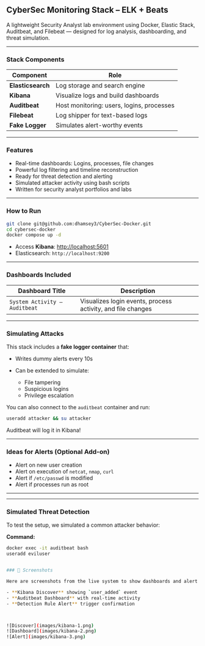 ##  CyberSec Monitoring Stack – ELK + Beats

A lightweight Security Analyst lab environment using Docker, Elastic Stack, Auditbeat, and Filebeat — designed for log analysis, dashboarding, and threat simulation.

---

###  Stack Components

| Component         | Role                                      |
| ----------------- | ----------------------------------------- |
| **Elasticsearch** | Log storage and search engine             |
| **Kibana**        | Visualize logs and build dashboards       |
| **Auditbeat**     | Host monitoring: users, logins, processes |
| **Filebeat**      | Log shipper for text-based logs           |
| **Fake Logger**   | Simulates alert-worthy events  |

---

###  Features

* Real-time dashboards: Logins, processes, file changes
*  Powerful log filtering and timeline reconstruction
*  Ready for threat detection and alerting
*  Simulated attacker activity using bash scripts
*  Written for security analyst portfolios and labs

---

###  How to Run

```bash
git clone git@github.com:dhamsey3/CyberSec-Docker.git
cd cybersec-docker
docker compose up -d
```

* Access **Kibana**: [http://localhost:5601](http://localhost:5601)
* Elasticsearch: `http://localhost:9200`

---

###  Dashboards Included

| Dashboard Title               | Description                                                 |
| ----------------------------- | ----------------------------------------------------------- |
| `System Activity – Auditbeat` | Visualizes login events, process activity, and file changes |

---

###  Simulating Attacks

This stack includes a **fake logger container** that:

* Writes dummy alerts every 10s
* Can be extended to simulate:

  * File tampering
  * Suspicious logins
  * Privilege escalation

You can also connect to the `auditbeat` container and run:

```bash
useradd attacker && su attacker
```

Auditbeat will log it in Kibana!

---

### Ideas for Alerts (Optional Add-on)

* Alert on new user creation
* Alert on execution of `netcat`, `nmap`, `curl`
* Alert if `/etc/passwd` is modified
* Alert if processes run as root

---


---

### Simulated Threat Detection

To test the setup, we simulated a common attacker behavior:

**Command:**
```bash
docker exec -it auditbeat bash
useradd eviluser


### 📸 Screenshots

Here are screenshots from the live system to show dashboards and alert detections:

- **Kibana Discover** showing `user_added` event  
- **Auditbeat Dashboard** with real-time activity  
- **Detection Rule Alert** trigger confirmation



![Discover](images/kibana-1.png)
![Dashboard](images/kibana-2.png)
![Alert](images/kibana-3.png)

